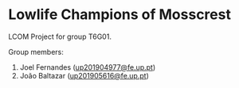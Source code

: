 # Lowlife Champions of Mosscrest

LCOM Project for group T6G01.

Group members:

1. Joel Fernandes (up201904977@fe.up.pt)
2. João Baltazar (up201905616@fe.up.pt)
